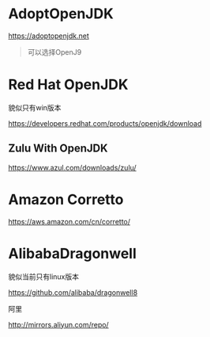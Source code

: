 

# AdoptOpenJDK

https://adoptopenjdk.net

> 可以选择OpenJ9

# Red Hat OpenJDK

貌似只有win版本

https://developers.redhat.com/products/openjdk/download

## Zulu With OpenJDK

https://www.azul.com/downloads/zulu/

# Amazon Corretto 

https://aws.amazon.com/cn/corretto/

# AlibabaDragonwell

貌似当前只有linux版本

https://github.com/alibaba/dragonwell8

阿里

http://mirrors.aliyun.com/repo/